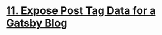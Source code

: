 # [11. Expose Post Tag Data for a Gatsby Blog](https://egghead.io/lessons/gatsby-expose-post-tag-data-for-a-gatsby-blog)